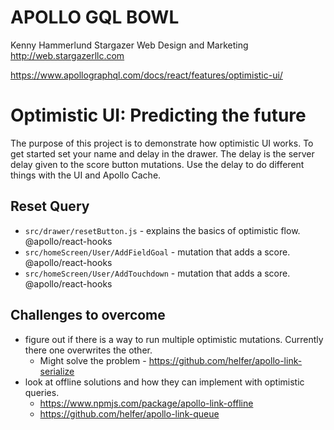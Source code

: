 # APOLLO GQL BOWL

Kenny Hammerlund
Stargazer Web Design and Marketing
http://web.stargazerllc.com

https://www.apollographql.com/docs/react/features/optimistic-ui/

# Optimistic UI: Predicting the future

The purpose of this project is to demonstrate how optimistic UI works. To get started set your name and delay in the drawer. The delay is the server delay given to the score button mutations. Use the delay to do different things with the UI and Apollo Cache.

## Reset Query

* `src/drawer/resetButton.js` - explains the basics of optimistic flow. @apollo/react-hooks
* `src/homeScreen/User/AddFieldGoal` - mutation that adds a score. @apollo/react-hooks
* `src/homeScreen/User/AddTouchdown` - mutation that adds a score. @apollo/react-hooks


## Challenges to overcome
* figure out if there is a way to run multiple optimistic mutations. Currently there one overwrites the other. 
  * Might solve the problem - https://github.com/helfer/apollo-link-serialize
* look at offline solutions and how they can implement with optimistic queries. 
  * https://www.npmjs.com/package/apollo-link-offline
  * https://github.com/helfer/apollo-link-queue
  
